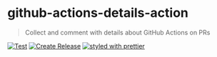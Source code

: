 # github-actions-details-action

> Collect and comment with details about GitHub Actions on PRs

[![Test](https://github.com/ActionsDesk/github-actions-details-action/actions/workflows/test.yml/badge.svg)](https://github.com/ActionsDesk/github-actions-details-action/actions/workflows/test.yml) [![Create Release](https://github.com/ActionsDesk/github-actions-details-action/actions/workflows/release.yml/badge.svg)](https://github.com/ActionsDesk/github-actions-details-action/actions/workflows/release.yml) [![styled with prettier](https://img.shields.io/badge/styled_with-prettier-ff69b4.svg)](https://github.com/prettier/prettier)
